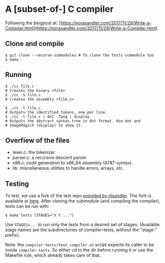 # A [subset-of-] C compiler

Following the blogpost at:
[https://norasandler.com/2017/11/29/Write-a-Compiler.html](https://norasandler.com/2017/11/29/Write-a-Compiler.html).

## Clone and compile

```shell
$ git clone --recurse-submodules # To clone the tests submodule too
$ make
```

## Running

```shell
$ ./cc file.c
# Creates the binary <file>
$ ./cc -S file.c
# Creates the assembly <file.s>

$ ./cc -l file.c
# Outputs the identified tokens, one per line.
$ ./cc -t file.c | dot -Tpng | display
# Outputs the abstract syntax tree in dot format. Use dot and
# ImageMagick (display) to show it.
```

## Overfiew of the files

- lexer.c: the tokenizer
- parser.c: a recursive descent parser
- x86.c: code generation to x86\_64 assembly (AT&T syntax)
- lib: miscellaneous utilities to handle errors, arrays, etc.

## Testing

To test, we use a fork of the test repo [provided by
nlsandler](https://github.com/nlsandler/write_a_c_compiler). The fork
is available at [here](https://github.com/matheustavares/c-compiler-tests).
After cloning the submodule (and compiling the compiler), tests can be run
with:

```shell
$ make tests [STAGES="X Y ..."]
```

Use `STAGES=...` to run only the tests from a desired set of stages. (Available
stage names are the subdirectories of compiler-tests, without the "stage-"
prefix).

Note: the `compiler-tests/test_compiler.sh` script expects its caller to be
inside `compiler-tests`. So either cd to the dir before running it or use the
Makefile rule, which already takes care of that.
